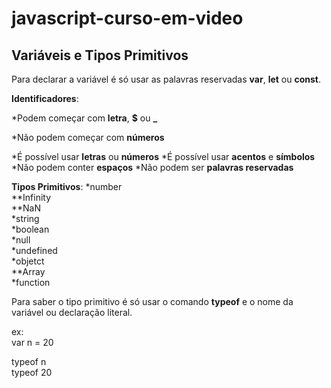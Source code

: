 # javascript-curso-em-video

## Variáveis e Tipos Primitivos

Para declarar a variável é só usar as palavras reservadas **var**, **let** ou **const**.

**Identificadores**:

*Podem começar com **letra**, **$** ou **_**

*Não podem começar com **números**

*É possível usar **letras** ou **números**
*É possível usar **acentos** e **símbolos**
*Não podem conter **espaços**
*Não podem ser **palavras reservadas**

**Tipos Primitivos**:
*number  
**Infinity  
**NaN  
*string  
*boolean  
*null  
*undefined  
*objetct  
**Array  
*function  

Para saber o tipo primitivo é só usar o comando **typeof** e o nome da variável ou declaração literal.

ex:  
var n = 20  

typeof n  
typeof 20  